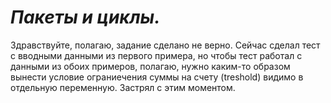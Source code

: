 # _Пакеты и циклы._

Здравствуйте, полагаю, задание сделано не верно. Сейчас сделал тест с вводными данными из первого примера, но чтобы тест работал с данными из обоих примеров, полагаю, нужно каким-то образом вынести условие ограниечения суммы на счету (treshold) видимо в отдельную переменную. Застрял с этим моментом.